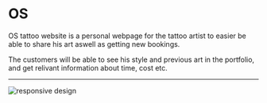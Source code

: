 # OS
OS tattoo website is a personal webpage for the tattoo artist to easier be able to share his art aswell as getting new bookings.

The customers will be able to see his style and previous art in the portfolio,
and get relivant information about time, cost etc.

---
![responsive design](Responsive-design.JPG)